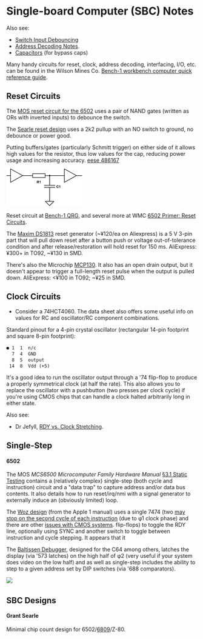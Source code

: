 Single-board Computer (SBC) Notes
=================================

Also see:
- [Switch Input Debouncing](debounce.md)
- [Address Decoding Notes](addr-decoding.md).
- [Capacitors](capacitor.md) (for bypass caps)

Many handy circuits for reset, clock, address decoding, interfacing,
I/O, etc. can be found in the Wilson Mines Co. [Bench-1 workbench
computer quick reference guide][Bench-1 QRG].


Reset Circuits
--------------

The [MOS reset circuit for the 6502][moshw 3.1] uses a pair of NAND gates
(written as ORs with inverted inputs) to debounce the switch.

The [Searle reset design][searle-6809] uses a 2k2 pullup with an NO
switch to ground, no debounce or power good.

Putting buffers/gates (particularly Schmitt trigger) on either side of
it allows high values for the resistor, thus low values for the cap,
reducing power usage and increasing accuracy. [eese 486167]

![buffered-rc](sch/buffered-rc.png)

Reset circuit at [Bench-1 QRG], and several more at WMC [6502 Primer:
Reset Circuits][wmc-reset].

The [Maxim DS1813] reset generator (~¥120/ea on Aliexpress) is a 5 V
3-pin part that will pull down reset after a button push or voltage
out-of-tolerance condition and after release/restoration will hold
reset for 150 ms. AliExpress: ¥300+ in TO92, ~¥130 in SMD.

There's also the Microchip [MCP130]. It also has an open drain output,
but it doesn't appear to trigger a full-length reset pulse when the
output is pulled down. AliExpress: <¥100 in TO92; ~¥25 in SMD.


Clock Circuits
--------------

- Consider a 74HCT4060. The data sheet also offers some useful info on
  values for RC and oscillator/RC component combinations.

Standard pinout for a 4-pin crystal oscillator (rectangular 14-pin
footprint and square 8-pin footprint):

    ● 1  1  n/c
      7  4  GND
      8  5  output
     14  8  Vdd (+5)

It's a good idea to run the oscillator output through a '74 flip-flop
to produce a properly symmetrical clock (at half the rate). This also
allows you to replace the oscillator with a pushbutton (two presses
per clock cycle) if you're using CMOS chips that can handle a clock
halted arbitrarily long in either state.

Also see:
- Dr Jefyll, [RDY vs. Clock Stretching][stretch].


Single-Step
-----------

#### 6502

The MOS _MCS6500 Microcomputer Family Hardware Manual_ [§3.1 Static
Testing][moshw 3.1] contains a (relatively complex) single-step (both cycle
and instruction) circuit and a "data trap" to capture address and/or data
bus contents. It also details how to run reset/irq/nmi with a signal
generator to externally induce an (obviously limited) loop.

The [Woz design][ss woz] (from the Apple 1 manual) uses a single 7474 (two
[may stop on the second cycle of each instruction][f65 79993] (due to φ1
clock phase) and there are other [issues with CMOS systems][f65 79991].
flip-flops) to toggle the RDY line, optionally using SYNC and another
switch to toggle between instruction and cycle stepping. It appears that it

The [Baltissen Debugger][balt], designed for the C64 among others, latches
the display (via '573 latches) on the high half of φ2 (very useful if your
system does video on the low half) and as well as single-step includes the
ability to step to a given address set by DIP switches (via '688
comparators).

<a href="https://web.archive.org/web/20070813011640if_/http://www.baltissen.org/images/debugger.gif"><img src="https://web.archive.org/web/20070813011640if_/http://www.baltissen.org/images/debugger.gif" height=100/></a>


SBC Designs
-----------

#### Grant Searle

Minimal chip count design for 6502/[6809][searle-6809]/Z-80.



<!-------------------------------------------------------------------->
[Bench-1 QRG]: http://wilsonminesco.com/BenchCPU/B1QRG/
[Maxim DS1813]: https://datasheets.maximintegrated.com/en/ds/DS1813.pdf
[eese 486167]: https://electronics.stackexchange.com/a/486167/15390
[mcp130]: https://www.microchip.com/wwwproducts/en/MCP130
[stretch]: http://forum.6502.org/viewtopic.php?f=4&t=5504#p66907
[wmc-reset]: http://wilsonminesco.com/6502primer/RSTreqs.html

<!-- Single-Step -->
[balt]: https://web.archive.org/web/20130818095847/http://www.baltissen.org:80/htm/debugger.htm
[f65 79991]: http://forum.6502.org/viewtopic.php?f=4&t=895#p79991
[f65 79993]: http://forum.6502.org/viewtopic.php?f=4&t=895#p79993
[moshw 3.1]: https://archive.org/stream/MCS6500_Family_Hardware_Manual#page/n138/mode/1up
[ss woz]: https://www.reddit.com/r/beneater/comments/foezld/wozs_circuit_to_singlestep_nmos_6502/

<!-- SBC Designs -->
[searle-6809]: http://searle.x10host.com/6809/Simple6809.html
